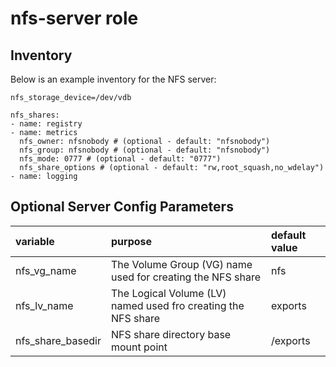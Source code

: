 # nfs-server role


## Inventory
Below is an example inventory for the NFS server:

```
nfs_storage_device=/dev/vdb

nfs_shares:
- name: registry
- name: metrics
  nfs_owner: nfsnobody # (optional - default: "nfsnobody") 
  nfs_group: nfsnobody # (optional - default: "nfsnobody") 
  nfs_mode: 0777 # (optional - default: "0777")
  nfs_share_options # (optional - default: "rw,root_squash,no_wdelay")
- name: logging
```

## Optional Server Config Parameters

| variable | purpose | default value |
|:---------|:--------|:--------------|
|nfs_vg_name|The Volume Group (VG) name used for creating the NFS share|nfs|
|nfs_lv_name|The Logical Volume (LV) named used fro creating the NFS share|exports|
|nfs_share_basedir|NFS share directory base mount point|/exports|






